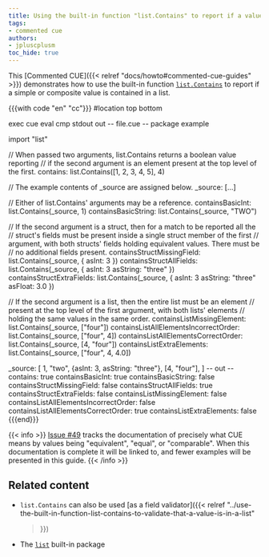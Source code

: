 ```yaml
---
title: Using the built-in function "list.Contains" to report if a value is in a list
tags:
- commented cue
authors:
- jpluscplusm
toc_hide: true
---
```


This [Commented CUE]({{< relref "docs/howto#commented-cue-guides" >}})
demonstrates how to use the built-in function
[`list.Contains`](https://pkg.go.dev/cuelang.org/go/pkg/list#Contains)
to report if a simple or composite value is contained in a list.

{{{with code "en" "cc"}}}
#location top bottom

exec cue eval
cmp stdout out
-- file.cue --
package example

import "list"

// When passed two arguments, list.Contains returns a boolean value reporting
// if the second argument is an element present at the top level of the first.
contains: list.Contains([1, 2, 3, 4, 5], 4)

// The example contents of _source are assigned below.
_source: [...]

// Either of list.Contains' arguments may be a reference.
containsBasicInt:    list.Contains(_source, 1)
containsBasicString: list.Contains(_source, "TWO")

// If the second argument is a struct, then for a match to be reported all the
// struct's fields must be present inside a single struct member of the first
// argument, with both structs' fields holding equivalent values. There must be
// no additional fields present.
containsStructMissingField: list.Contains(_source, {
	asInt: 3
})
containsStructAllFields: list.Contains(_source, {
	asInt:    3
	asString: "three"
})
containsStructExtraFields: list.Contains(_source, {
	asInt:    3
	asString: "three"
	asFloat:  3.0
})

// If the second argument is a list, then the entire list must be an element
// present at the top level of the first argument, with both lists' elements
// holding the same values in the same order.
containsListMissingElement: list.Contains(_source, ["four"])
containsListAllElementsIncorrectOrder: list.Contains(_source, ["four", 4])
containsListAllElementsCorrectOrder: list.Contains(_source, [4, "four"])
containsListExtraElements: list.Contains(_source, ["four", 4, 4.0])

_source: [
	1, "two",
	{asInt: 3, asString: "three"},
	[4, "four"],
]
-- out --
contains:                              true
containsBasicInt:                      true
containsBasicString:                   false
containsStructMissingField:            false
containsStructAllFields:               true
containsStructExtraFields:             false
containsListMissingElement:            false
containsListAllElementsIncorrectOrder: false
containsListAllElementsCorrectOrder:   true
containsListExtraElements:             false
{{{end}}}

{{< info >}}
[Issue #49](https://github.com/cue-lang/docs-and-content/issues/49) tracks the
documentation of precisely what CUE means by values being "equivalent",
"equal", or "comparable". When this documentation is complete it will be linked
to, and fewer examples will be presented in this guide.
{{< /info >}}

## Related content

- `list.Contains` can also be used
  [as a field validator]({{< relref
    "../use-the-built-in-function-list-contains-to-validate-that-a-value-is-in-a-list"
  >}})
- The [`list`](https://pkg.go.dev/cuelang.org/go/pkg/list) built-in package
